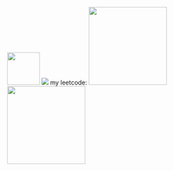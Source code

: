 <img src = "https://github.com/Mayur-Pagote/README_Design_Kit/blob/7425c4548ea3e506d3c671fb5098d3cd6d7ca43a/Assets/Rabit%20Happy.gif" width="75px" height="75"> <img src="https://hits.sh/github.com/bwbeas/hits.svg?style=plastic&label=Visitors&color=pink&labelColor=black&logo=github">
my leetcode:
<img height="180em" src="https://leetcard.jacoblin.cool/bwbeas?theme=dark&font=Josefin%20Slab&ext=heatmap"/>
<img height = "180em" src = "https://github-profile-summary-cards.vercel.app/api/cards/profile-details?username=bwbeas&theme=radical"/>
